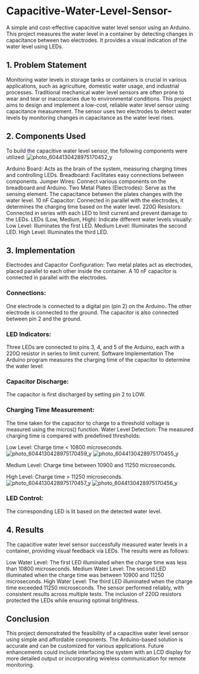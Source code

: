# Capacitive-Water-Level-Sensor-
A simple and cost-effective capacitive water level sensor using an Arduino. This project measures the water level in a container by detecting changes in capacitance between two electrodes. It provides a visual indication of the water level using LEDs.

## 1. Problem Statement
Monitoring water levels in storage tanks or containers is crucial in various applications, such as agriculture, domestic water usage, and industrial processes. Traditional mechanical water level sensors are often prone to wear and tear or inaccuracies due to environmental conditions. This project aims to design and implement a low-cost, reliable water level sensor using capacitance measurement. The sensor uses two electrodes to detect water levels by monitoring changes in capacitance as the water level rises.

## 2. Components Used
To build the capacitive water level sensor, the following components were utilized:
![photo_6044130428975170452_y](https://github.com/user-attachments/assets/186dad33-81bd-42ed-88e9-641bc39be43e)

Arduino Board:
  Acts as the brain of the system, measuring charging times and controlling LEDs.
Breadboard:
  Facilitates easy connections between components.
Jumper Wires:
  Connect various components on the breadboard and Arduino.
Two Metal Plates (Electrodes):
  Serve as the sensing element. The capacitance between the plates changes with the water level.
10 nF Capacitor:
  Connected in parallel with the electrodes, it determines the charging time based on the water level.
220Ω Resistors:
  Connected in series with each LED to limit current and prevent damage to the LEDs.
LEDs (Low, Medium, High):
Indicate different water levels visually:
  Low Level: Illuminates the first LED.
  Medium Level: Illuminates the second LED.
  High Level: Illuminates the third LED.
  
## 3. Implementation
Electrodes and Capacitor Configuration:
Two metal plates act as electrodes, placed parallel to each other inside the container.
A 10 nF capacitor is connected in parallel with the electrodes.

### Connections:
One electrode is connected to a digital pin (pin 2) on the Arduino.
The other electrode is connected to the ground.
The capacitor is also connected between pin 2 and the ground.
### LED Indicators:
Three LEDs are connected to pins 3, 4, and 5 of the Arduino, each with a 220Ω resistor in series to limit current.
Software Implementation
The Arduino program measures the charging time of the capacitor to determine the water level:
### Capacitor Discharge:
The capacitor is first discharged by setting pin 2 to LOW.
### Charging Time Measurement:
The time taken for the capacitor to charge to a threshold voltage is measured using the micros() function.
Water Level Detection:
The measured charging time is compared with predefined thresholds:

Low Level: Charge time < 10800 microseconds.
![photo_6044130428975170459_y](https://github.com/user-attachments/assets/334605bb-764f-4284-a0c3-f08bc77522ae)
![photo_6044130428975170455_y](https://github.com/user-attachments/assets/2277c2d2-a853-4ec8-ab91-2c826225ea26)

Medium Level: Charge time between 10900 and 11250 microseconds.

High Level: Charge time > 11250 microseconds.
![photo_6044130428975170457_y](https://github.com/user-attachments/assets/1f332bc8-b1bf-443b-a6ea-2ab18ae0c87f)
![photo_6044130428975170456_y](https://github.com/user-attachments/assets/c3240463-0cef-4adf-ab18-db10be10adc7)


### LED Control:
The corresponding LED is lit based on the detected water level.
## 4. Results
The capacitive water level sensor successfully measured water levels in a container, providing visual feedback via LEDs. The results were as follows:

Low Water Level: The first LED illuminated when the charge time was less than 10800 microseconds.
Medium Water Level: The second LED illuminated when the charge time was between 10900 and 11250 microseconds.
High Water Level: The third LED illuminated when the charge time exceeded 11250 microseconds.
The sensor performed reliably, with consistent results across multiple tests. The inclusion of 220Ω resistors protected the LEDs while ensuring optimal brightness.

## Conclusion
This project demonstrated the feasibility of a capacitive water level sensor using simple and affordable components. The Arduino-based solution is accurate and can be customized for various applications. Future enhancements could include interfacing the system with an LCD display for more detailed output or incorporating wireless communication for remote monitoring.

